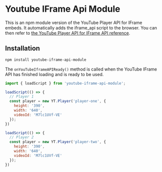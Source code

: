 # Youtube IFrame Api Module

This is an npm module version of the YouTube Player API for IFrame embeds. It automatically adds the iframe_api script to the browser. You can then refer to <a href="https://developers.google.com/youtube/iframe_api_reference" target="_blank">the YouTube Player API for IFrame API reference</a>.

## Installation

```bash
npm install youtube-iframe-api-module
```

The `onYouTubeIframeAPIReady()` method is called when the YouTube IFrame API has finished loading and is ready to be used.

```js
import { loadScript } from 'youtube-iframe-api-module';

loadScript(() => {
  // Player 1
  const player = new YT.Player('player-one', {
    height: '390',
    width: '640',
    videoId: 'M7lc1UVf-VE'
  });
})

loadScript(() => {
  // Player 2
  const player = new YT.Player('player-two', {
    height: '390',
    width: '640',
    videoId: 'M7lc1UVf-VE'
  });
})
```

